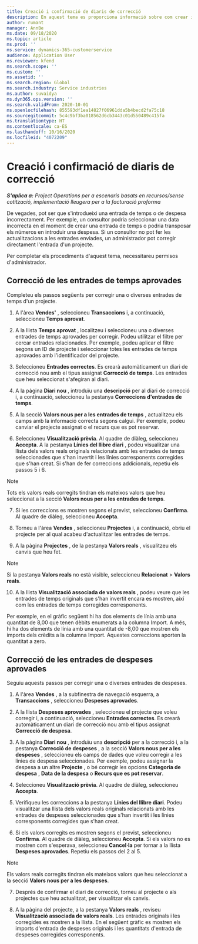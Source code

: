 ```yaml
---
title: Creació i confirmació de diaris de correcció
description: En aquest tema es proporciona informació sobre com crear i confirmar un diari de correcció.
author: rumant
manager: AnnBe
ms.date: 09/18/2020
ms.topic: article
ms.prod: ''
ms.service: dynamics-365-customerservice
audience: Application User
ms.reviewer: kfend
ms.search.scope: ''
ms.custom: ''
ms.assetid: ''
ms.search.region: Global
ms.search.industry: Service industries
ms.author: suvaidya
ms.dyn365.ops.version: ''
ms.search.validFrom: 2020-10-01
ms.openlocfilehash: 855593df1ea14827f06961dda5b4becd2fa75c18
ms.sourcegitcommit: 5c4c9bf3ba018562d6cb3443c01d550489c415fa
ms.translationtype: HT
ms.contentlocale: ca-ES
ms.lasthandoff: 10/16/2020
ms.locfileid: "4072209"
---
```

# <a name="create-and-confirm-correction-journals"></a>Creació i confirmació de diaris de correcció

_**S'aplica a:** Project Operations per a escenaris basats en recursos/sense cotització, implementació lleugera per a la facturació proforma_

De vegades, pot ser que s'introdueixi una entrada de temps o de despesa incorrectament. Per exemple, un consultor podria seleccionar una data incorrecta en el moment de crear una entrada de temps o podria transposar els números en introduir una despesa. Si un consultor no pot fer les actualitzacions a les entrades enviades, un administrador pot corregir directament l'entrada d'un projecte.

Per completar els procediments d'aquest tema, necessitareu permisos d'administrador.

## <a name="correct-approved-time-entries"></a>Correcció de les entrades de temps aprovades     

Completeu els passos següents per corregir una o diverses entrades de temps d'un projecte.

1. A l'àrea **Vendes'** , seleccioneu **Transaccions** i, a continuació, seleccioneu **Temps aprovat**. 

2. A la llista **Temps aprovat** , localitzeu i seleccioneu una o diverses entrades de temps aprovades per corregir. Podeu utilitzar el filtre per cercar entrades relacionades. Per exemple, podeu aplicar el filtre segons un ID de projecte i seleccionar totes les entrades de temps aprovades amb l'identificador del projecte.

3. Seleccioneu **Entrades correctes**. Es crearà automàticament un diari de correcció nou amb el tipus assignat **Correcció de temps**. Les entrades que heu seleccionat s'afegiran al diari. 

4. A la pàgina **Diari nou** , introduïu una **descripció** per al diari de correcció i, a continuació, seleccioneu la pestanya **Correccions d'entrades de temps**.  

5. A la secció **Valors nous per a les entrades de temps** , actualitzeu els camps amb la informació correcta segons calgui. Per exemple, podeu canviar el projecte assignat o el recurs que es pot reservar.

6. Seleccioneu **Visualització prèvia**. Al quadre de diàleg, seleccioneu **Accepta**. A la pestanya **Línies del llibre diari** , podeu visualitzar una llista dels valors reals originals relacionats amb les entrades de temps seleccionades que s'han invertit i les línies corresponents corregides que s'han creat. Si s'han de fer correccions addicionals, repetiu els passos 5 i 6. 

> [!NOTE]
> Tots els valors reals corregits tindran els mateixos valors que heu seleccionat a la secció **Valors nous per a les entrades de temps**.

7. Si les correccions es mostren segons el previst, seleccioneu **Confirma**. Al quadre de diàleg, seleccioneu **Accepta**.

8. Torneu a l'àrea **Vendes** , seleccioneu **Projectes** i, a continuació, obriu el projecte per al qual acabeu d'actualitzar les entrades de temps. 

9. A la pàgina **Projectes** , de la pestanya **Valors reals** , visualitzeu els canvis que heu fet. 

> [!NOTE]
> Si la pestanya **Valors reals** no està visible, seleccioneu **Relacionat** > **Valors reals**.  

10. A la llista **Visualització associada de valors reals** , podeu veure que les entrades de temps originals que s'han invertit encara es mostren, així com les entrades de temps corregides corresponents. 

Per exemple, en el gràfic següent hi ha dos elements de línia amb una quantitat de 8,00 que tenen dèbits enumerats a la columna Import. A més, hi ha dos elements de línia amb una quantitat de -8,00 que mostren els imports dels crèdits a la columna Import. Aquestes correccions aporten la quantitat a zero.

 
## <a name="correct-approved-expense-entries"></a>Correcció de les entrades de despeses aprovades

Seguiu aquests passos per corregir una o diverses entrades de despeses. 

1. A l'àrea **Vendes** , a la subfinestra de navegació esquerra, a **Transaccions** , seleccioneu **Despeses aprovades**.

2. A la llista **Despeses aprovades** , seleccioneu el projecte que voleu corregir i, a continuació, seleccioneu **Entrades correctes**. Es crearà automàticament un diari de correcció nou amb el tipus assignat **Correcció de despesa**. 

3. A la pàgina **Diari nou** , introduïu una **descripció** per a la correcció i, a la pestanya **Correcció de despeses** , a la secció **Valors nous per a les despeses** , seleccioneu els camps de dades que voleu corregir a les línies de despesa seleccionades. Per exemple, podeu assignar la despesa a un altre **Projecte** , o bé corregir les opcions **Categoria de despesa** , **Data de la despesa** o **Recurs que es pot reservar**.

4. Seleccioneu **Visualització prèvia**. Al quadre de diàleg, seleccioneu **Accepta**. 

5. Verifiqueu les correccions a la pestanya **Línies del llibre diari**. Podeu visualitzar una llista dels valors reals originals relacionats amb les entrades de despeses seleccionades que s'han invertit i les línies corresponents corregides que s'han creat.

6. Si els valors corregits es mostren segons el previst, seleccioneu **Confirma**. Al quadre de diàleg, seleccioneu **Accepta**. Si els valors no es mostren com s'esperava, seleccioneu **Cancel·la** per tornar a la llista **Despeses aprovades**. Repetiu els passos del 2 al 5. 

> [!NOTE]
> Els valors reals corregits tindran els mateixos valors que heu seleccionat a la secció **Valors nous per a les despeses**.

7. Després de confirmar el diari de correcció, torneu al projecte o als projectes que heu actualitzat, per visualitzar els canvis.  

8. A la pàgina del projecte, a la pestanya **Valors reals** , reviseu **Visualització associada de valors reals**. Les entrades originals i les corregides es mostren a la llista. En el següent gràfic es mostren els imports d'entrada de despeses originals i les quantitats d'entrada de despeses corregides corresponents. 


